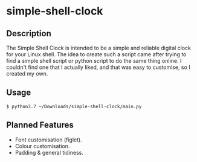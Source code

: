 # simple-shell-clock

## Description

The Simple Shell Clock is intended to be a simple and reliable digital clock for your Linux shell. The idea to create such a script came after trying to find a simple shell script or python script to do the same thing online. I couldn't find one that I actually liked, and that was easy to customise, so I created my own.

## Usage

```
$ python3.7 ~/Downloads/simple-shell-clock/main.py
```

## Planned Features

- Font customisation (figlet).
- Colour customisation.
- Padding & general tidiness.